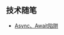 ## 技术随笔

+ [Async、Await陷阱](https://github.com/chenqf/blog/blob/master/articles/技术随笔/Async、Await陷阱/README.md)
